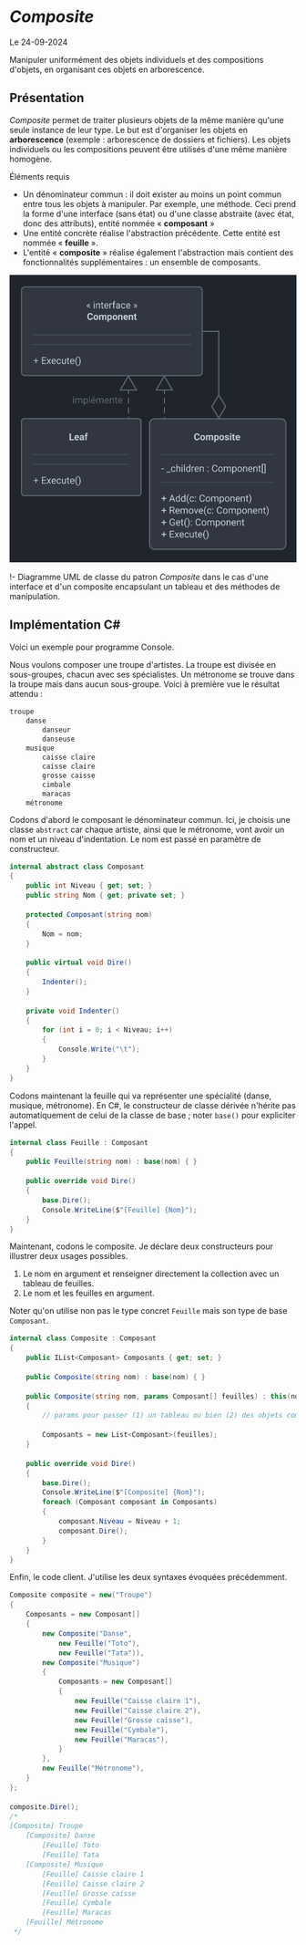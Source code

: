 # *Composite*

Le 24-09-2024

Manipuler uniformément des objets individuels et des compositions d'objets, en organisant ces objets en arborescence.

## Présentation

*Composite* permet de traiter plusieurs objets de la même manière qu'une seule instance de leur type. Le but est d'organiser les objets en **arborescence** (exemple : arborescence de dossiers et fichiers). Les objets individuels ou les compositions peuvent être utilisés d'une même manière homogène.

Éléments requis
- Un dénominateur commun : il doit exister au moins un point commun entre tous les objets à manipuler. Par exemple, une méthode. Ceci prend la forme d'une interface (sans état) ou d'une classe abstraite (avec état, donc des attributs), entité nommée « **composant** »
- Une entité concrète réalise l'abstraction précédente. Cette entité est nommée « **feuille** ».
- L'entité « **composite** » réalise également l'abstraction mais contient des fonctionnalités supplémentaires : un ensemble de composants. 

![Image](../../../media/patterns/GoFStructure/composite.svg)

!- Diagramme UML de classe du patron *Composite* dans le cas d'une interface et d'un composite encapsulant un tableau et des méthodes de manipulation.

## Implémentation C#

Voici un exemple pour programme Console.

Nous voulons composer une troupe d'artistes. La troupe est divisée en sous-groupes, chacun avec ses spécialistes. Un métronome se trouve dans la troupe mais dans aucun sous-groupe. Voici à première vue le résultat attendu : 

```
troupe
	danse
		danseur
		danseuse
	musique
		caisse claire
		caisse claire
		grosse caisse
		cimbale
		maracas
	métronome
```

Codons d'abord le composant le dénominateur commun. Ici, je choisis une classe `abstract` car chaque artiste, ainsi que le métronome, vont avoir un nom et un niveau d'indentation. Le nom est passé en paramètre de constructeur.

```C#
internal abstract class Composant
{
	public int Niveau { get; set; }
	public string Nom { get; private set; }

	protected Composant(string nom)
	{
		Nom = nom;
	}
	
	public virtual void Dire()
	{
		Indenter();
	}
	
	private void Indenter()
	{
		for (int i = 0; i < Niveau; i++)
		{
			Console.Write("\t");
		}
	}
}
```

Codons maintenant la feuille qui va représenter une spécialité (danse, musique, métronome). En C#, le constructeur de classe dérivée n'hérite pas automatiquement de celui de la classe de base ; noter `base()` pour expliciter l'appel.

```C#
internal class Feuille : Composant
{
	public Feuille(string nom) : base(nom) { }
	
	public override void Dire()
	{
		base.Dire(); 
		Console.WriteLine($"[Feuille] {Nom}");
	}
}
```

Maintenant, codons le composite. Je déclare deux constructeurs pour illustrer deux usages possibles.
1. Le nom en argument et renseigner directement la collection avec un tableau de feuilles.
2. Le nom et les feuilles en argument.

Noter qu'on utilise non pas le type concret `Feuille` mais son type de base `Composant`.

```C#
internal class Composite : Composant
{
	public IList<Composant> Composants { get; set; }
	
	public Composite(string nom) : base(nom) { }
	
	public Composite(string nom, params Composant[] feuilles) : this(nom)
	{
		// params pour passer (1) un tableau ou bien (2) des objets comme autant d'arguments
		
		Composants = new List<Composant>(feuilles);
	}
	
	public override void Dire()
	{
		base.Dire();
		Console.WriteLine($"[Composite] {Nom}");
		foreach (Composant composant in Composants)
		{
			composant.Niveau = Niveau + 1;
			composant.Dire();
		}
	}
}
```

Enfin, le code client. J'utilise les deux syntaxes évoquées précédemment.

```C#
Composite composite = new("Troupe")
{
	Composants = new Composant[]
	{
		new Composite("Danse", 
			new Feuille("Toto"), 
			new Feuille("Tata")),
		new Composite("Musique")
		{
			Composants = new Composant[]
			{
				new Feuille("Caisse claire 1"),
				new Feuille("Caisse claire 2"),
				new Feuille("Grosse caisse"),
				new Feuille("Cymbale"),
				new Feuille("Maracas"),
			}
		},
		new Feuille("Métronome"),
	}
};

composite.Dire();
/*
[Composite] Troupe
	[Composite] Danse
		[Feuille] Toto
		[Feuille] Tata
	[Composite] Musique
		[Feuille] Caisse claire 1
		[Feuille] Caisse claire 2
		[Feuille] Grosse caisse
		[Feuille] Cymbale
		[Feuille] Maracas
	[Feuille] Métronome
 */
```

